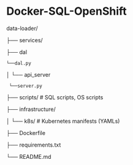 ﻿# Docker-SQL-OpenShift
 
data-loader/

├── services/

  ├── dal
    
    └──dal.py
    
│ └── api_server

     └──server.py

├── scripts/ # SQL scripts, OS scripts

├── infrastructure/

│ └── k8s/ # Kubernetes manifests (YAMLs)

├── Dockerfile

├── requirements.txt

└── README.md


